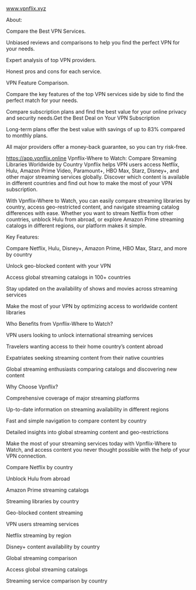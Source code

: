 www.vpnflix.xyz

About:

Compare the Best VPN Services.

Unbiased reviews and comparisons to help you find the perfect VPN for your needs.

Expert analysis of top VPN providers.

Honest pros and cons for each service.

VPN Feature Comparison.


Compare the key features of the top VPN services side by side to find the perfect match for your needs.

Compare subscription plans and find the best value for your online privacy and security needs.Get the Best Deal on Your VPN Subscription

Long-term plans offer the best value with savings of up to 83% compared to monthly plans.

All major providers offer a money-back guarantee, so you can try risk-free.

https://app.vpnflix.online Vpnflix-Where to Watch: Compare Streaming Libraries Worldwide by Country Vpnflix helps VPN users access Netflix, Hulu, Amazon Prime Video, Paramount+, HBO Max, Starz, Disney+, and other major streaming services globally. Discover which content is available in different countries and find out how to make the most of your VPN subscription.

With Vpnflix-Where to Watch, you can easily compare streaming libraries by country, access geo-restricted content, and navigate streaming catalog differences with ease. Whether you want to stream Netflix from other countries, unblock Hulu from abroad, or explore Amazon Prime streaming catalogs in different regions, our platform makes it simple.

Key Features:

Compare Netflix, Hulu, Disney+, Amazon Prime, HBO Max, Starz, and more by country

Unlock geo-blocked content with your VPN

Access global streaming catalogs in 100+ countries

Stay updated on the availability of shows and movies across streaming services

Make the most of your VPN by optimizing access to worldwide content libraries

Who Benefits from Vpnflix-Where to Watch?

VPN users looking to unlock international streaming services

Travelers wanting access to their home country’s content abroad

Expatriates seeking streaming content from their native countries

Global streaming enthusiasts comparing catalogs and discovering new content

Why Choose Vpnflix?

Comprehensive coverage of major streaming platforms

Up-to-date information on streaming availability in different regions

Fast and simple navigation to compare content by country

Detailed insights into global streaming content and geo-restrictions

Make the most of your streaming services today with Vpnflix-Where to Watch, and access content you never thought possible with the help of your VPN connection.

Compare Netflix by country

Unblock Hulu from abroad

Amazon Prime streaming catalogs

Streaming libraries by country

Geo-blocked content streaming

VPN users streaming services

Netflix streaming by region

Disney+ content availability by country

Global streaming comparison

Access global streaming catalogs

Streaming service comparison by country


